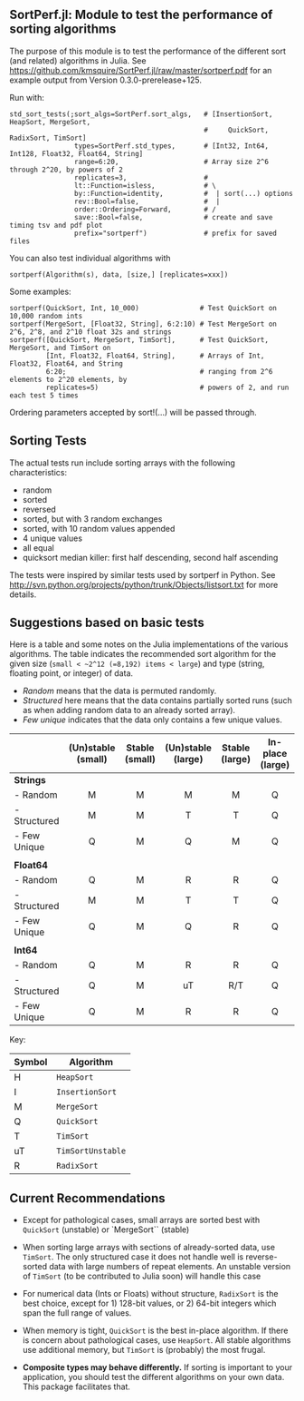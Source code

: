 SortPerf.jl: Module to test the performance of sorting algorithms
--------------------------------------------------------------

The purpose of this module is to test the performance of the different sort (and related) algorithms in Julia.  See https://github.com/kmsquire/SortPerf.jl/raw/master/sortperf.pdf for an example output from Version 0.3.0-prerelease+125.


Run with:

    std_sort_tests(;sort_algs=SortPerf.sort_algs,   # [InsertionSort, HeapSort, MergeSort, 
                                                    #     QuickSort, RadixSort, TimSort]
                    types=SortPerf.std_types,       # [Int32, Int64, Int128, Float32, Float64, String]
                    range=6:20,                     # Array size 2^6 through 2^20, by powers of 2
                    replicates=3,                   #
                    lt::Function=isless,            # \
                    by::Function=identity,          #  | sort(...) options
                    rev::Bool=false,                #  |
                    order::Ordering=Forward,        # /
                    save::Bool=false,               # create and save timing tsv and pdf plot
                    prefix="sortperf")              # prefix for saved files

You can also test individual algorithms with 

    sortperf(Algorithm(s), data, [size,] [replicates=xxx])

Some examples:

    sortperf(QuickSort, Int, 10_000)               # Test QuickSort on 10,000 random ints
    sortperf(MergeSort, [Float32, String], 6:2:10) # Test MergeSort on 2^6, 2^8, and 2^10 float 32s and strings
    sortperf([QuickSort, MergeSort, TimSort],      # Test QuickSort, MergeSort, and TimSort on 
             [Int, Float32, Float64, String],      # Arrays of Int, Float32, Float64, and String
             6:20;                                 # ranging from 2^6 elements to 2^20 elements, by 
             replicates=5)                         # powers of 2, and run each test 5 times

Ordering parameters accepted by sort!(...) will be passed through.


Sorting Tests
-------------

The actual tests run include sorting arrays with the following characteristics:

* random
* sorted
* reversed
* sorted, but with 3 random exchanges
* sorted, with 10 random values appended
* 4 unique values
* all equal
* quicksort median killer: first half descending, second half ascending

The tests were inspired by similar tests used by sortperf in Python.  See http://svn.python.org/projects/python/trunk/Objects/listsort.txt for more details.



Suggestions based on basic tests
--------------------------------

Here is a table and some notes on the Julia implementations of the
various algorithms.  The table indicates the recommended sort
algorithm for the given size (`small < ~2^12 (=8,192) items < large`)
and type (string, floating point, or integer) of data.

- *Random* means that the data is permuted randomly.
- *Structured* here means that the data contains partially sorted runs
(such as when adding random data to an already sorted array).
- *Few unique* indicates that the data only contains a few unique
values.


|               |(Un)stable (small)|Stable (small)|(Un)stable (large)|Stable (large)|In-place (large)|
|---------------|:----------------:|:------------:|:----------------:|:------------:|:--------------:|
|**Strings**    |                  |              |                  |              |                |
|- Random       |M                 |M             |M                 |M             |Q               |
|- Structured   |M                 |M             |T                 |T             |Q               |
|- Few Unique   |Q                 |M             |Q                 |M             |Q               |
|               |                  |              |                  |              |                |
|**Float64**    |                  |              |                  |              |                |
|- Random       |Q                 |M             |R                 |R             |Q               |
|- Structured   |M                 |M             |T                 |T             |Q               |
|- Few Unique   |Q                 |M             |Q                 |R             |Q               |
|               |                  |              |                  |              |                |
|**Int64**      |                  |              |                  |              |                |
|- Random       |Q                 |M             |R                 |R             |Q               |
|- Structured   |Q                 |M             |uT                |R/T           |Q               |
|- Few Unique   |Q                 |M             |R                 |R             |Q               |

Key:

|Symbol|Algorithm        |
|------|-----------------|
|H     |`HeapSort`       |
|I     |`InsertionSort`  |
|M     |`MergeSort`      |
|Q     |`QuickSort`      |
|T     |`TimSort`        |
|uT    |`TimSortUnstable`|
|R     |`RadixSort`      |


Current Recommendations
-----------------------

* Except for pathological cases, small arrays are sorted best with
  `QuickSort` (unstable) or `MergeSort`` (stable)

* When sorting large arrays with sections of already-sorted data, use
  `TimSort`.  The only structured case it does not handle well is
  reverse-sorted data with large numbers of repeat elements.  An
  unstable version of `TimSort` (to be contributed to Julia soon) will
  handle this case

* For numerical data (Ints or Floats) without structure, `RadixSort` is
  the best choice, except for 1) 128-bit values, or 2) 64-bit integers
  which span the full range of values.

* When memory is tight, `QuickSort` is the best in-place algorithm.  If
  there is concern about pathological cases, use `HeapSort`.  All
  stable algorithms use additional memory, but `TimSort` is (probably)
  the most frugal.

* **Composite types may behave differently.**  If sorting is
  important to your application, you should test the different
  algorithms on your own data.  This package facilitates that.

